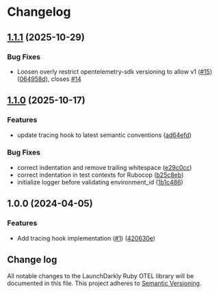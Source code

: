 # Changelog

## [1.1.1](https://github.com/launchdarkly/ruby-server-sdk-otel/compare/1.1.0...1.1.1) (2025-10-29)


### Bug Fixes

* Loosen overly restrict opentelemetry-sdk versioning to allow v1 ([#15](https://github.com/launchdarkly/ruby-server-sdk-otel/issues/15)) ([064958d](https://github.com/launchdarkly/ruby-server-sdk-otel/commit/064958dabca3c8fd79da5914bde8f557fd561535)), closes [#14](https://github.com/launchdarkly/ruby-server-sdk-otel/issues/14)

## [1.1.0](https://github.com/launchdarkly/ruby-server-sdk-otel/compare/1.0.0...1.1.0) (2025-10-17)


### Features

* update tracing hook to latest semantic conventions ([ad64efd](https://github.com/launchdarkly/ruby-server-sdk-otel/commit/ad64efd54baa5c82b104d944c1abc1e774f59fd8))


### Bug Fixes

* correct indentation and remove trailing whitespace ([e29c0cc](https://github.com/launchdarkly/ruby-server-sdk-otel/commit/e29c0ccf6ee01af8ab2e94ea3371c517419c3a07))
* correct indentation in test contexts for Rubocop ([b25c8eb](https://github.com/launchdarkly/ruby-server-sdk-otel/commit/b25c8eb651805d140dea21d6c11b1c8f048c1d0b))
* initialize logger before validating environment_id ([1b1c486](https://github.com/launchdarkly/ruby-server-sdk-otel/commit/1b1c4864fa8c4051e5109817fac6fc5a27555633))

## 1.0.0 (2024-04-05)


### Features

* Add tracing hook implementation ([#1](https://github.com/launchdarkly/ruby-server-sdk-otel/issues/1)) ([420630e](https://github.com/launchdarkly/ruby-server-sdk-otel/commit/420630e50c00cdfd17ccabd5e34b0b3744b5fe63))

## Change log

All notable changes to the LaunchDarkly Ruby OTEL library will be documented in this file. This project adheres to [Semantic Versioning](http://semver.org).
